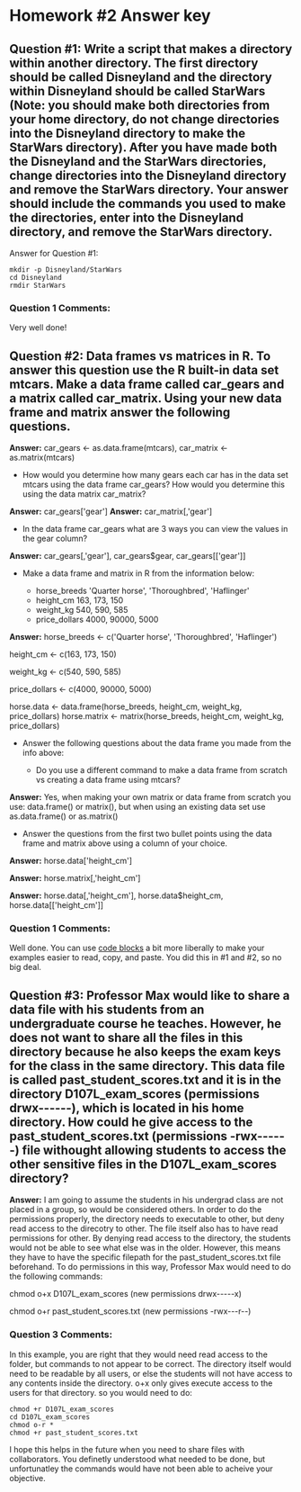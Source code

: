 # Homework #2 Answer key

## Question #1: Write a script that makes a directory within another directory.  The first directory should be called Disneyland and the directory within Disneyland should be called StarWars (Note: you should make both directories from your home directory, do not change directories into the Disneyland directory to make the StarWars directory). After you have made both the Disneyland and the StarWars directories, change directories into the Disneyland directory and remove the StarWars directory. Your answer should include the commands you used to make the directories, enter into the Disneyland directory, and remove the StarWars directory.

Answer for Question #1: 

    mkdir -p Disneyland/StarWars
    cd Disneyland
    rmdir StarWars

### Question 1 Comments:
Very well done!

## Question #2: Data frames vs matrices in R. To answer this question use the R built-in data set mtcars. Make a data frame called car_gears and a matrix called car_matrix. Using your new data frame and matrix answer the following questions.
 
**Answer:** car_gears <- as.data.frame(mtcars), car_matrix <- as.matrix(mtcars)

 * How would you determine how many gears each car has in the data set mtcars using the data frame car_gears? How would you determine this using the data matrix car_matrix?

**Answer:** car_gears['gear']
**Answer:** car_matrix[,'gear']

 * In the data frame car_gears what are 3 ways you can view the values in the gear column?

**Answer:** car_gears[,'gear'], car_gears$gear, car_gears[['gear']]

 * Make a data frame and matrix in R from the information below:

   - horse_breeds 'Quarter horse', 'Thoroughbred', 'Haflinger'
   - height_cm 163, 173, 150
   - weight_kg 540, 590, 585
   - price_dollars 4000, 90000, 5000

**Answer:** 
 horse_breeds <- c('Quarter horse', 'Thoroughbred', 'Haflinger')
 
 height_cm <- c(163, 173, 150)
 
 weight_kg <- c(540, 590, 585)
 
 price_dollars <- c(4000, 90000, 5000)

 horse.data <- data.frame(horse_breeds, height_cm, weight_kg, price_dollars)
 horse.matrix <- matrix(horse_breeds, height_cm, weight_kg, price_dollars)

 * Answer the following questions about the data frame you made from the info above:
  
   - Do you use a different command to make a data frame from scratch vs creating a data frame using mtcars?

**Answer:** Yes, when making your own matrix or data frame from scratch you use: data.frame() or matrix(), but when using an existing data set use as.data.frame() or as.matrix()

   - Answer the questions from the first two bullet points using the data frame and matrix above using a column of your choice.

**Answer:** horse.data['height_cm']

**Answer:** horse.matrix[,'height_cm']

**Answer:** horse.data[,'height_cm'], horse.data$height_cm, horse.data[['height_cm']]

### Question 1 Comments:
Well done. You can use [code blocks](https://help.github.com/articles/creating-and-highlighting-code-blocks/) a bit more liberally to make your examples easier to read, copy, and paste. You did this in #1 and #2, so no big deal.

## Question #3: Professor Max would like to share a data file with his students from an undergraduate course he teaches. However, he does not want to share all the files in this directory because he also keeps the exam keys for the class in the same directory. This data file is called past_student_scores.txt and it is in the directory D107L_exam_scores (permissions drwx------), which is located in his home directory. How could he give access to the past_student_scores.txt (permissions -rwx------) file withought allowing students to access the other sensitive files in the D107L_exam_scores directory?

**Answer:** I am going to assume the students in his undergrad class are not placed in a group, so would be considered others. In order to do the permissions properly, the directory needs to executable to other, but deny read access to the direcotry to other. The file itself also has to have read permissions for other.  By denying read access to the directory, the students would not be able to see what else was in the older.  However, this means they have to have the specific filepath for the past_student_scores.txt file beforehand.  To do permissions in this way, Professor Max would need to do the following commands: 

chmod o+x D107L_exam_scores (new permissions drwx-----x)

chmod o+r past_student_scores.txt (new permissions -rwx---r--)

### Question 3 Comments:
In this example, you are right that they would need read access to the folder, but commands to not appear to be correct. The directory itself would need to be readable by all users, or else the students will not have access to any contents inside the directory. o+x only gives execute access to the users for that directory. so you would need to do:

```
chmod +r D107L_exam_scores
cd D107L_exam_scores
chmod o-r *
chmod +r past_student_scores.txt
```

I hope this helps in the future when you need to share files with collaborators. You definetly understood what needed to be done, but unfortunatley the commands would have not been able to acheive your objective.

 
 

